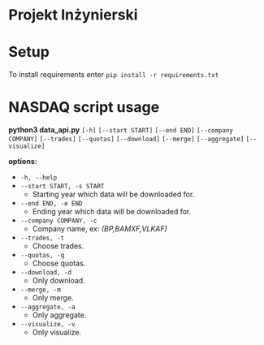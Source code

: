 # Projekt Inżynierski

# Setup

To install requirements enter `pip install -r requirements.txt `

# NASDAQ script usage

**python3 data_api.py** `[-h]` `[--start START]` `[--end END]` `[--company COMPANY]` `[--trades]` `[--quotas]` `[--download]` `[--merge]`
            `[--aggregate]` `[--visualize]`

**options:** <br>
  - `-h, --help` <br>
  - `--start START, -s START`  <br>
    * Starting year which data will be downloaded for.
  - `--end END, -e END`  <br>
    * Ending year which data will be downloaded for.
  - `--company COMPANY, -c` <br>
    * Company name, ex: *(BP,BAMXF,VLKAF)*
  - `--trades, -t` <br>
    * Choose trades.
  - `--quotas, -q` <br>
    * Choose quotas.
  - `--download, -d` <br>
    * Only download.
  - `--merge, -m` <br>
    * Only merge.
  - `--aggregate, -a` <br>
    * Only aggregate.
  - `--visualize, -v` <br>
    * Only visualize.
